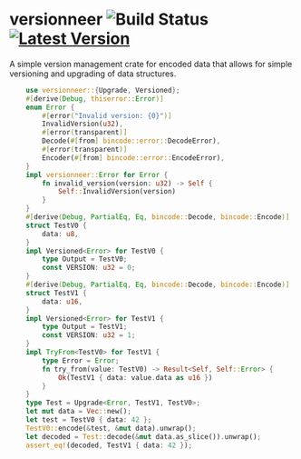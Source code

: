 # versionneer ![Build Status] [![Latest Version]][crates.io]

[Build Status]: https://github.com/Licenser/versionneer/workflows/Rust/badge.svg
[Latest Version]: https://img.shields.io/crates/v/versionneer.svg
[crates.io]: https://crates.io/crates/versionneer

A simple version management crate for encoded data that allows for simple versioning and upgrading of data structures.

```rust
    use versionneer::{Upgrade, Versioned};
    #[derive(Debug, thiserror::Error)]
    enum Error {
        #[error("Invalid version: {0}")]
        InvalidVersion(u32),
        #[error(transparent)]
        Decode(#[from] bincode::error::DecodeError),
        #[error(transparent)]
        Encoder(#[from] bincode::error::EncodeError),
    }
    impl versionneer::Error for Error {
        fn invalid_version(version: u32) -> Self {
            Self::InvalidVersion(version)
        }
    }
    #[derive(Debug, PartialEq, Eq, bincode::Decode, bincode::Encode)]
    struct TestV0 {
        data: u8,
    }
    impl Versioned<Error> for TestV0 {
        type Output = TestV0;
        const VERSION: u32 = 0;
    }
    #[derive(Debug, PartialEq, Eq, bincode::Decode, bincode::Encode)]
    struct TestV1 {
        data: u16,
    }
    impl Versioned<Error> for TestV1 {
        type Output = TestV1;
        const VERSION: u32 = 1;
    }
    impl TryFrom<TestV0> for TestV1 {
        type Error = Error;
        fn try_from(value: TestV0) -> Result<Self, Self::Error> {
            Ok(TestV1 { data: value.data as u16 })
        }
    }
    type Test = Upgrade<Error, TestV1, TestV0>;
    let mut data = Vec::new();
    let test = TestV0 { data: 42 };
    TestV0::encode(&test, &mut data).unwrap();
    let decoded = Test::decode(&mut data.as_slice()).unwrap();
    assert_eq!(decoded, TestV1 { data: 42 });
```
